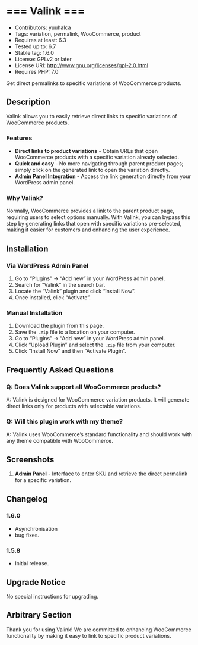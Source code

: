 # === Valink ===
- Contributors: yuuhalca
- Tags: variation, permalink, WooCommerce, product
- Requires at least: 6.3
- Tested up to: 6.7
- Stable tag: 1.6.0
- License: GPLv2 or later
- License URI: http://www.gnu.org/licenses/gpl-2.0.html
- Requires PHP: 7.0

Get direct permalinks to specific variations of WooCommerce products.

## Description

Valink allows you to easily retrieve direct links to specific variations of WooCommerce products. 

### Features

* **Direct links to product variations** - Obtain URLs that open WooCommerce products with a specific variation already selected.
* **Quick and easy** - No more navigating through parent product pages; simply click on the generated link to open the variation directly.
* **Admin Panel Integration** - Access the link generation directly from your WordPress admin panel.

### Why Valink?

Normally, WooCommerce provides a link to the parent product page, requiring users to select options manually. With Valink, you can bypass this step by generating links that open with specific variations pre-selected, making it easier for customers and enhancing the user experience.

## Installation

### Via WordPress Admin Panel

1. Go to “Plugins” -> “Add new” in your WordPress admin panel.
2. Search for “Valink” in the search bar.
3. Locate the “Valink” plugin and click “Install Now”.
4. Once installed, click “Activate”.

### Manual Installation

1. Download the plugin from this page.
2. Save the `.zip` file to a location on your computer.
3. Go to “Plugins” -> “Add new” in your WordPress admin panel.
4. Click “Upload Plugin” and select the `.zip` file from your computer.
5. Click “Install Now” and then “Activate Plugin”.

## Frequently Asked Questions

### Q: Does Valink support all WooCommerce products?
A: Valink is designed for WooCommerce variation products. It will generate direct links only for products with selectable variations.

### Q: Will this plugin work with my theme?
A: Valink uses WooCommerce’s standard functionality and should work with any theme compatible with WooCommerce.

## Screenshots

1. **Admin Panel** - Interface to enter SKU and retrieve the direct permalink for a specific variation.

## Changelog

### 1.6.0
* Asynchronisation
* bug fixes.

### 1.5.8
* Initial release.

## Upgrade Notice

No special instructions for upgrading.

## Arbitrary Section

Thank you for using Valink! We are committed to enhancing WooCommerce functionality by making it easy to link to specific product variations.
